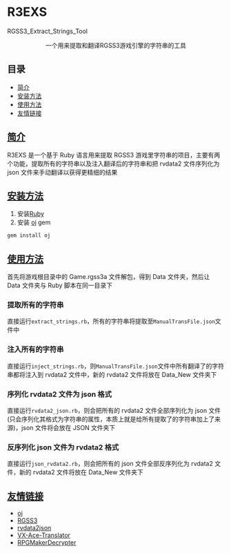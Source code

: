 # R3EXS

RGSS3_Extract_Strings_Tool

<p align="center">一个用来提取和翻译RGSS3游戏引擎的字符串的工具</p>

## 目录

-   [简介](#简介)
-   [安装方法](#安装方法)
-   [使用方法](#使用方法)
-   [友情链接](#友情链接)

## [简介](#目录)

R3EXS 是一个基于 Ruby 语言用来提取 RGSS3 游戏里字符串的项目，主要有两个功能，提取所有的字符串以及注入翻译后的字符串和把 rvdata2 文件序列化为 json 文件来手动翻译以获得更精细的结果

## [安装方法](#目录)

1. 安装[Ruby](https://www.ruby-lang.org/zh_cn/)
2. 安装 [oj](https://github.com/ohler55/oj) gem

```bash
gem install oj
```

## [使用方法](#目录)

首先将游戏根目录中的 Game.rgss3a 文件解包，得到 Data 文件夹，然后让 Data 文件夹与 Ruby 脚本在同一目录下

### 提取所有的字符串

直接运行`extract_strings.rb`，所有的字符串将提取至`ManualTransFile.json`文件中

### 注入所有的字符串

直接运行`inject_strings.rb`，则`ManualTransFile.json`文件中所有翻译了的字符串都将注入到 rvdata2 文件中，新的 rvdata2 文件将放在 Data_New 文件夹下

### 序列化 rvdata2 文件为 json 格式

直接运行`rvdata2_json.rb`，则会把所有的 rvdata2 文件全部序列化为 json 文件(只会序列化其格式为字符串的属性，本质上就是给所有提取了的字符串加上了来源)，json 文件将会放在 JSON 文件夹下

### 反序列化 json 文件为 rvdata2 格式

直接运行`json_rvdata2.rb`，则会把所有的 json 文件全部反序列化为 rvdata2 文件，新的 rvdata2 文件将放在 Data_New 文件夹下

## [友情链接](#目录)

-   [oj](https://github.com/ohler55/oj)
-   [RGSS3](https://github.com/taroxd/RGSS3)
-   [rvdata2json](https://github.com/DICE2000/rvdata2json)
-   [VX-Ace-Translator](https://github.com/AhmedAhmedEG/VX-Ace-Translator)
-   [RPGMakerDecrypter](https://github.com/uuksu/RPGMakerDecrypter)
